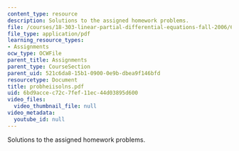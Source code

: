 ```yaml
---
content_type: resource
description: Solutions to the assigned homework problems.
file: /courses/18-303-linear-partial-differential-equations-fall-2006/6bd9accec72c7fef11ec44d03895d600_probheiisolns.pdf
file_type: application/pdf
learning_resource_types:
- Assignments
ocw_type: OCWFile
parent_title: Assignments
parent_type: CourseSection
parent_uid: 521c6da8-15b1-0900-0e9b-dbea9f146bfd
resourcetype: Document
title: probheiisolns.pdf
uid: 6bd9acce-c72c-7fef-11ec-44d03895d600
video_files:
  video_thumbnail_file: null
video_metadata:
  youtube_id: null
---
```

Solutions to the assigned homework problems.

